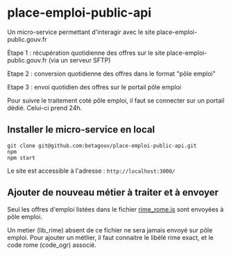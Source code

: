 # place-emploi-public-api

Un micro-service permettant d'interagir avec le site place-emploi-public.gouv.fr

Étape 1 : récupération quotidienne des offres sur le site place-emploi-public.gouv.fr (via un serveur SFTP)

Etape 2 : conversion quotidienne des offres dans le format "pôle emploi" 

Etape 3 : envoi quotidien des offres sur le portail pôle emploi

Pour suivre le traitement coté pôle emploi, il faut se connecter sur un portail dédié.
Celui-ci prend 24h. 

## Installer le micro-service en local

````
git clone git@github.com:betagouv/place-emploi-public-api.git
npm
npm start
````

Le site est accessible à l'adresse : `http://localhost:3000/`

## Ajouter de nouveau métier à traiter et à envoyer

Seul les offres d'emploi listées dans le fichier [rime_rome.js](routes/utils/rime_rome.js) sont envoyées à pôle emploi.

Un metier (lib_rime) absent de ce fichier ne sera jamais envoyé sur pôle emploi. Pour ajouter un métlier, il faut connaitre le libélé rime exact, et le code rome (code_ogr) associé.
  

